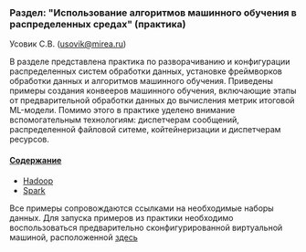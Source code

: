 ### Раздел:  "Использование алгоритмов машинного обучения в распределенных средах" (практика)

Усовик С.В. (usovik@mirea.ru)



В разделе представлена практика по разворачиванию и конфигурации распределенных систем обработки данных, установке фреймворков обработки данных и алгоритмов машинного обучения. Приведены примеры создания конвееров машинного обучения, включающие этапы от предварительной обработки данных до вычисления метрик итоговой ML-модели. Помимо этого в практике уделено внимание вспомогательным технологиям: диспетчерам сообщений, распределенной файловой ситеме, койтейнеризации и диспетчерам ресурсов.



#### <u>Содержание</u>

- [Hadoop](hadoop/ReadMe.md)
- [Spark](spark/README.md)



Все примеры сопровождаются ссылками на необходимые наборы данных. Для запуска примеров из практики необходимо воспользоваться предварительно сконфигурированной виртуальной машиной, расположенной [здесь](https://disk.yandex.ru/d/0Hd92rzNB0_IHg)
